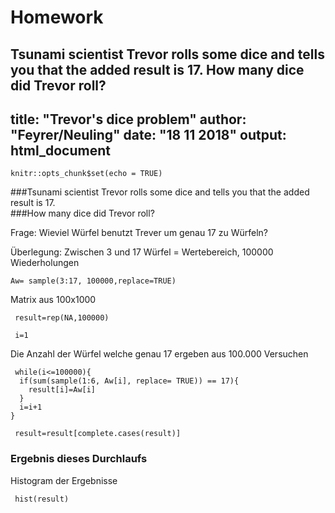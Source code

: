 # Homework
Tsunami scientist Trevor rolls some dice and tells you that the added result is 17. How many dice did Trevor roll?
---
title: "Trevor's dice problem"
author: "Feyrer/Neuling"
date: "18 11 2018"
output: html_document
---

```{r setup, include=FALSE}
knitr::opts_chunk$set(echo = TRUE)
```

###Tsunami scientist Trevor rolls some dice and tells you that the added result is 17.  
###How many dice did Trevor roll?

Frage: Wieviel Würfel benutzt Trever um genau 17 zu Würfeln?

Überlegung: Zwischen 3 und 17 Würfel = Wertebereich, 100000 Wiederholungen

```{r}
Aw= sample(3:17, 100000,replace=TRUE)
```
Matrix aus 100x1000
```{r}
 result=rep(NA,100000)
```

```{r}
 i=1
```
Die Anzahl der Würfel welche genau 17 ergeben aus 100.000 Versuchen
```{r}
 while(i<=100000){
  if(sum(sample(1:6, Aw[i], replace= TRUE)) == 17){
    result[i]=Aw[i]
  }
  i=i+1
}
```

```{r}
 result=result[complete.cases(result)]
```
### Ergebnis dieses Durchlaufs
Histogram der Ergebnisse 
```{r}
 hist(result)
```
